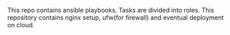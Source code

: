 This repo contains ansible playbooks. Tasks are divided into roles.
 This repository contains nginx setup, ufw(for firewall) and eventual deployment on cloud.

